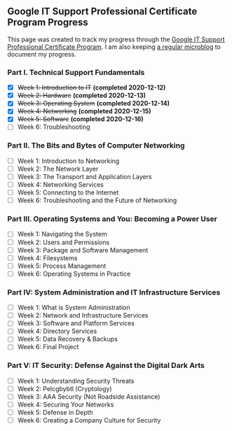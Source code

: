 Google IT Support Professional Certificate Program Progress
---
This page was created to track my progress through the [Google IT Support Professional Certificate Program](https://grow.google/programs/it-support/). I am also keeping [a regular microblog](/it-support-pro-certificate-program) to document my progress.

### Part I. Technical Support Fundamentals ###
- [x] ~~Week 1: Introduction to IT~~ **(completed 2020-12-12)**
- [x] ~~Week 2: Hardware~~ **(completed 2020-12-13)**
- [x] ~~Week 3: Operating System~~ **(completed 2020-12-14)**
- [x] ~~Week 4: Networking~~ **(completed 2020-12-15)**
- [x] ~~Week 5: Software~~ **(completed 2020-12-16)**
- [ ] Week 6: Troubleshooting

### Part II. The Bits and Bytes of Computer Networking ###
- [ ] Week 1: Introduction to Networking
- [ ] Week 2: The Network Layer
- [ ] Week 3: The Transport and Application Layers
- [ ] Week 4: Networking Services 
- [ ] Week 5: Connecting to the Internet
- [ ] Week 6: Troubleshooting and the Future of Networking

### Part III. Operating Systems and You: Becoming a Power User ###
- [ ] Week 1: Navigating the System
- [ ] Week 2: Users and Permissions
- [ ] Week 3: Package and Software Management
- [ ] Week 4: Filesystems
- [ ] Week 5: Process Management
- [ ] Week 6: Operating Systems in Practice

### Part IV: System Administration and IT Infrastructure Services ###
- [ ] Week 1: What is System Administration
- [ ] Week 2: Network and Infrastructure Services
- [ ] Week 3: Software and Platform Services
- [ ] Week 4: Directory Services
- [ ] Week 5: Data Recovery & Backups
- [ ] Week 6: Final Project

### Part V: IT Security: Defense Against the Digital Dark Arts ###
- [ ] Week 1: Understanding Security Threats
- [ ] Week 2: Pelcgbybtl (Cryptology)
- [ ] Week 3: AAA Security (Not Roadside Assistance)
- [ ] Week 4: Securing Your Networks
- [ ] Week 5: Defense in Depth
- [ ] Week 6: Creating a Company Culture for Security
